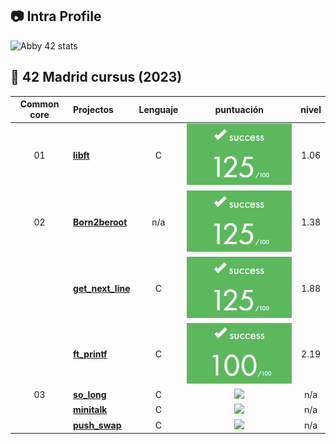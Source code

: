## :camera: Intra Profile

![Abby 42 stats](https://badge.mediaplus.ma/greenbinary/abigamas?1337Badge=off&UM6P=off)

## :notebook_with_decorative_cover: 42 Madrid cursus (2023)


| Common core | Projectos                                                                             |            Lenguaje            |                                      puntuación                                       |  nivel   |
| :----: | :----------------------------------------------------------------------------------- | :----------------------------: | :------------------------------------------------------------------------------: | :------: |
|   01   | [**libft**](https://github.com/abbyenredes/42-Madrid-Cursus/tree/main/libft)                             |               C                | ![](https://github.com/abbyenredes/42-Madrid-Cursus/blob/main/125.png) |   1.06  |
|   02   |  [**Born2beroot**](https://github.com/abbyenredes/42-Madrid-Cursus/tree/main/Born2beroot)             |               n/a               | ![](https://github.com/abbyenredes/42-Madrid-Cursus/blob/main/125.png) |   1.38   |
|        |    [**get_next_line**](https://github.com/abbyenredes/42-Madrid-Cursus/tree/main/get_next_line)                  |               C                | ![](https://github.com/abbyenredes/42-Madrid-Cursus/blob/main/125.png) |   1.88   |
|        | [**ft_printf**](https://github.com/abbyenredes/42-Madrid-Cursus/tree/main/ft_printf)                                                                          |              C               | ![](https://github.com/abbyenredes/42-Madrid-Cursus/blob/main/100.png) |   2.19   |
|   03   | [**so_long**](https://github.com/abbyenredes/42-Madrid-Cursus/tree/main/so_long)                                                                          |              C               | ![](https://badge42.vercel.app/api/v2/cl1n94s07000609myixypisjj/project/1899563) |   n/a   |
|        | [**minitalk**](https://github.com/abbyenredes/42-Madrid-Cursus/tree/main/minitalk)                                                                          |              C               | ![](https://badge42.vercel.app/api/v2/cl1n94s07000609myixypisjj/project/1899563) |   n/a   |
|        | [**push_swap**](https://github.com/abbyenredes/42-Madrid-Cursus/tree/main/push_swap)                                                                          |              C               | ![](https://badge42.vercel.app/api/v2/cl1n94s07000609myixypisjj/project/1899563) |   n/a   |
